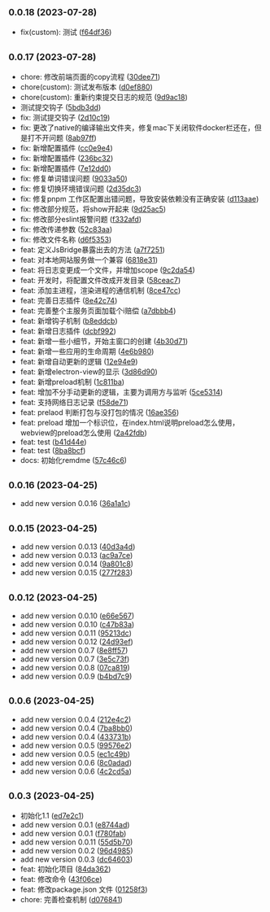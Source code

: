 ## <small>0.0.18 (2023-07-28)</small>

* fix(custom): 测试 ([f64df36](https://github.com/xhl592576605/front-template/commit/f64df36))



## <small>0.0.17 (2023-07-28)</small>

* chore: 修改前端页面的copy流程 ([30dee71](https://github.com/xhl592576605/front-template/commit/30dee71))
* chore(custom): 测试发布版本 ([d0ef880](https://github.com/xhl592576605/front-template/commit/d0ef880))
* chore(custom): 重新约束提交日志的规范 ([9d9ac18](https://github.com/xhl592576605/front-template/commit/9d9ac18))
* 测试提交钩子 ([5bdb3dd](https://github.com/xhl592576605/front-template/commit/5bdb3dd))
* fix: 测试提交钩子 ([2d10c19](https://github.com/xhl592576605/front-template/commit/2d10c19))
* fix: 更改了native的编译输出文件夹，修复mac下关闭软件docker栏还在，但是打不开问题 ([8ab97ff](https://github.com/xhl592576605/front-template/commit/8ab97ff))
* fix: 新增配置插件 ([cc0e9e4](https://github.com/xhl592576605/front-template/commit/cc0e9e4))
* fix: 新增配置插件 ([236bc32](https://github.com/xhl592576605/front-template/commit/236bc32))
* fix: 新增配置插件 ([7e12dd0](https://github.com/xhl592576605/front-template/commit/7e12dd0))
* fix: 修复单词错误问题 ([9033a50](https://github.com/xhl592576605/front-template/commit/9033a50))
* fix: 修复切换环境错误问题 ([2d35dc3](https://github.com/xhl592576605/front-template/commit/2d35dc3))
* fix: 修复pnpm 工作区配置出错问题，导致安装依赖没有正确安装 ([d113aae](https://github.com/xhl592576605/front-template/commit/d113aae))
* fix: 修改部分规范，将show开起来 ([9d25ac5](https://github.com/xhl592576605/front-template/commit/9d25ac5))
* fix: 修改部分eslint报警问题 ([f332afd](https://github.com/xhl592576605/front-template/commit/f332afd))
* fix: 修改传递参数 ([52c83aa](https://github.com/xhl592576605/front-template/commit/52c83aa))
* fix: 修改文件名称 ([d6f5353](https://github.com/xhl592576605/front-template/commit/d6f5353))
* feat: 定义JsBridge暴露出去的方法 ([a7f7251](https://github.com/xhl592576605/front-template/commit/a7f7251))
* feat: 对本地网站服务做一个兼容 ([6818e31](https://github.com/xhl592576605/front-template/commit/6818e31))
* feat: 将日志变更成一个文件，并增加scope ([9c2da54](https://github.com/xhl592576605/front-template/commit/9c2da54))
* feat: 开发时，将配置文件改成开发目录 ([58ceac7](https://github.com/xhl592576605/front-template/commit/58ceac7))
* feat: 添加主进程，渲染进程的通信机制 ([8ce47cc](https://github.com/xhl592576605/front-template/commit/8ce47cc))
* feat: 完善日志插件 ([8e42c74](https://github.com/xhl592576605/front-template/commit/8e42c74))
* feat: 完善整个主服务页面加载个i赔偿 ([a7dbbb4](https://github.com/xhl592576605/front-template/commit/a7dbbb4))
* feat: 新增钩子机制 ([b8eddcb](https://github.com/xhl592576605/front-template/commit/b8eddcb))
* feat: 新增日志插件 ([dcbf992](https://github.com/xhl592576605/front-template/commit/dcbf992))
* feat: 新增一些小细节，开始主窗口的创建 ([4b30d71](https://github.com/xhl592576605/front-template/commit/4b30d71))
* feat: 新增一些应用的生命周期 ([4e6b980](https://github.com/xhl592576605/front-template/commit/4e6b980))
* feat: 新增自动更新的逻辑 ([12e94e9](https://github.com/xhl592576605/front-template/commit/12e94e9))
* feat: 新增electron-view的显示 ([3d86d90](https://github.com/xhl592576605/front-template/commit/3d86d90))
* feat: 新增preload机制 ([1c811ba](https://github.com/xhl592576605/front-template/commit/1c811ba))
* feat: 增加不分手动更新的逻辑，主要为调用方与监听 ([5ce5314](https://github.com/xhl592576605/front-template/commit/5ce5314))
* feat: 支持网络日志记录 ([f58de71](https://github.com/xhl592576605/front-template/commit/f58de71))
* feat: prelaod 判断打包与没打包的情况 ([16ae356](https://github.com/xhl592576605/front-template/commit/16ae356))
* feat: preload 增加一个标识位，在index.html说明preload怎么使用，webview的preload怎么使用 ([2a42fdb](https://github.com/xhl592576605/front-template/commit/2a42fdb))
* feat: test ([b41d44e](https://github.com/xhl592576605/front-template/commit/b41d44e))
* feat: test ([8ba8bcf](https://github.com/xhl592576605/front-template/commit/8ba8bcf))
* docs: 初始化remdme ([57c46c6](https://github.com/xhl592576605/front-template/commit/57c46c6))



## <small>0.0.16 (2023-04-25)</small>

* add new version 0.0.16 ([36a1a1c](https://github.com/xhl592576605/front-template/commit/36a1a1c))



## <small>0.0.15 (2023-04-25)</small>

* add new version 0.0.13 ([40d3a4d](https://github.com/xhl592576605/front-template/commit/40d3a4d))
* add new version 0.0.13 ([ac9a7ce](https://github.com/xhl592576605/front-template/commit/ac9a7ce))
* add new version 0.0.14 ([9a801c8](https://github.com/xhl592576605/front-template/commit/9a801c8))
* add new version 0.0.15 ([277f283](https://github.com/xhl592576605/front-template/commit/277f283))



## <small>0.0.12 (2023-04-25)</small>

* add new version 0.0.10 ([e66e567](https://github.com/xhl592576605/front-template/commit/e66e567))
* add new version 0.0.10 ([c47b83a](https://github.com/xhl592576605/front-template/commit/c47b83a))
* add new version 0.0.11 ([95213dc](https://github.com/xhl592576605/front-template/commit/95213dc))
* add new version 0.0.12 ([24d93ef](https://github.com/xhl592576605/front-template/commit/24d93ef))
* add new version 0.0.7 ([8e8ff57](https://github.com/xhl592576605/front-template/commit/8e8ff57))
* add new version 0.0.7 ([3e5c73f](https://github.com/xhl592576605/front-template/commit/3e5c73f))
* add new version 0.0.8 ([07ca819](https://github.com/xhl592576605/front-template/commit/07ca819))
* add new version 0.0.9 ([b4bd7c9](https://github.com/xhl592576605/front-template/commit/b4bd7c9))



## <small>0.0.6 (2023-04-25)</small>

* add new version 0.0.4 ([212e4c2](https://github.com/xhl592576605/front-template/commit/212e4c2))
* add new version 0.0.4 ([7ba8bb0](https://github.com/xhl592576605/front-template/commit/7ba8bb0))
* add new version 0.0.4 ([433731b](https://github.com/xhl592576605/front-template/commit/433731b))
* add new version 0.0.5 ([99576e2](https://github.com/xhl592576605/front-template/commit/99576e2))
* add new version 0.0.5 ([ec1c49b](https://github.com/xhl592576605/front-template/commit/ec1c49b))
* add new version 0.0.6 ([8c0adad](https://github.com/xhl592576605/front-template/commit/8c0adad))
* add new version 0.0.6 ([4c2cd5a](https://github.com/xhl592576605/front-template/commit/4c2cd5a))



## <small>0.0.3 (2023-04-25)</small>

* 初始化1.1 ([ed7e2c1](https://github.com/xhl592576605/front-template/commit/ed7e2c1))
* add new version 0.0.1 ([e8744ad](https://github.com/xhl592576605/front-template/commit/e8744ad))
* add new version 0.0.1 ([f780fab](https://github.com/xhl592576605/front-template/commit/f780fab))
* add new version 0.0.11 ([55d5b70](https://github.com/xhl592576605/front-template/commit/55d5b70))
* add new version 0.0.2 ([96d4985](https://github.com/xhl592576605/front-template/commit/96d4985))
* add new version 0.0.3 ([dc64603](https://github.com/xhl592576605/front-template/commit/dc64603))
* feat: 初始化项目 ([84da362](https://github.com/xhl592576605/front-template/commit/84da362))
* feat: 修改命令 ([43f06ce](https://github.com/xhl592576605/front-template/commit/43f06ce))
* feat: 修改package.json 文件 ([01258f3](https://github.com/xhl592576605/front-template/commit/01258f3))
* chore: 完善检查机制 ([d076841](https://github.com/xhl592576605/front-template/commit/d076841))



